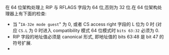 
在 64 位架构处理上 RIP 与 RFLAGS 字段为 64 位,否则为 32 位.在 64 位架构处理器上有下面的检查:

* 当 "`IA-32e mode guest`" 为 0, 或者 CS access right 字段的 L 位为 0 时 (对应 `CS.L` 为 0 时进入 compatibility 模式 64 位模式时 `bits 63:32` 必须为 0.
* RIP 字段的地址值必须是 canonical 形式, 即地址值的 bits 63:48 是 bit 47 的符号扩展.
*


